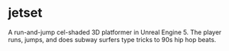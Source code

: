 # jetset
A run-and-jump cel-shaded 3D platformer in Unreal Engine 5. The player runs, jumps, and does subway surfers type tricks to 90s hip hop beats.
